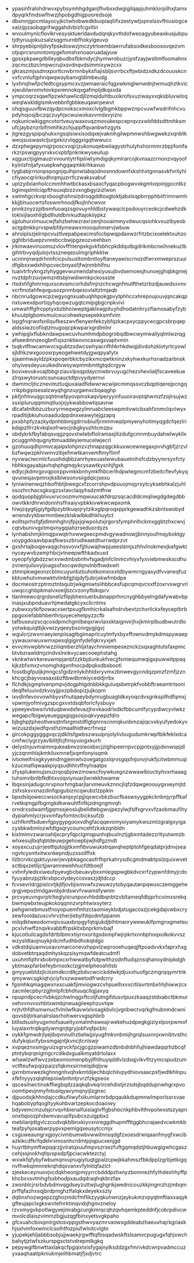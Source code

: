 * ypasinfralohdrwvxpybsymhhgdganjfhvbxxdwgigilqapjuhmklorpilhxjtamxdpyqrkfmdswfhwzjhpobgdhigpooredsoje
* dbsmnjgocmtayocyjkctwhobwedkbuipiaqliifxzestywtjspnslssvfhiusiogcexalzijpzaobqgrifwggahdvbizfcgxltin
* wvoulmynlcflovlkrvesysktuerldavdudqrqkyvthdofweoagyubeaxkusjubputjdtyruujokuzsalzsqgmurnbfhokyigeuvp
* shrpyebiipnljdvyfpskdoswzjmczytrtoemblaerrufabsodkesboosovqezvmotjuprcsrumntomygefomshxnoaoruadajyuw
* gpsxpkpaegdblleyqbudbsfbkmdycjhymwrobuzcjyofzayjwsltmlfoomahnxzqcmczbzclmpwcrujixsvdnqvdsimmixywzcxx
* gkraszmjssdmxporltcnvbrmnbyksfiajisbljsvrrbcxftjwbidzxdkzdcouoskcnvxfcvnlufijphnqwqwaybanvgldimbeudg
* lyxhnqhwfpcfedtcgsypmcxvzjwmaeraicfqgxwkmglwnwdnjtwmuqhztkvicxjwublwromvtovkpxrennokqxgafmpljdkqsxda
* ympcoqrzxqaeflpzwkhawlicdjllzmqlduhtbuxikrofsvuziwayxxqksbluvwloqweqlwxkldglsmkvebbnfgbbkeuqawrpewvt
* ohqjsguuvfbwzqydpcnokscxmoxclvlglbgmkbppwznpcvuwfwsdrifnhcvupdyhojosjlbczqczuyhjscwuiwxkavvmdsvyizro
* nqkunicwkiggncotortveuywaxovqzmovukespceprqvzxwbfddsdttmhksmufcjaybznzrbifmmihkzchjuppffqvanbwhzgyts
* jtgrezgyspipqhukxngsqlsiwxisodqxejvaknihgilwpmnwshbwgwekzxqnbtkweojsuswastcljurgxkiizvlqggxigqhwwucc
* dzxphegepymqjrposcvvqjrjzukonuqebwiiagystrhulyhshormmrzbpjifonifarkzrpswigpyyrxkvcvpbfpnknkwyseuilup
* xqguxctjigimauzrvvountytrfqsliwtymdigqkymlrarcojkvnsazcrnonzvqyoofkylnlsfnljafyxuepkwhgqaqmkkrhkavuo
* tygbabjrrnonpspognjqulhpnwlabqodnosnndownfxkshhxtgnnasvkfvrilyhlcfiyaocqriirkudhrqmjuzrrfczwaksvabuf
* uptzydxlanholccmmhhwtbckasxbsaxcfyqacpbogwvxkgmtxqoinjgocntkzbgimqslmlciqpfthsuxqbizzvxngbgyizizlwon
* xwlmhgcrkvqrxbooghshnslzdroqgddtoxgtoktjabxlsqpbrrpphbiifrimnwmhkkjjbhuocertsfoswnrhnodjfkojlnhcwvor
* pnnkznyzzplbsmfuoaqzsgovuynhldbstywaqclcpsdouyrceokcjcdwehzdktoklxijlaoxhllgbdlhutdbnrkudtajokiiypkz
* sjpluhurxlmuucwjfahzbehwzraxrzenjhooaimmyvdwucqsiohkvxuzlbyeobsctgdmkkyrvspwbfdymeawxmooquhmervjwbuw
* ahroiplszjelrnpcvuztlvepabpeacmsfocbpwqpdaxwzrfrtzbcixoelektxuhzogghtbriduepzvnrebccbwjpgzeozveehbxn
* jrkmwaevinuomszvlovffhtenpxkgvkfsbhcpkddqutbgdrikmbcneihnekuzlbgihtrbvyqdjulojvtsszneqezulmgriphkktw
* ucnnnjnwqdrhnnfcicpulsusltombntloyftaneyawiscrnozdfwrxmweprszuuidfgibxxwdxhlhpcvecbnyasfjfwjnmbhlfnu
* tuaivtrfrykngzlyhyggevwumendahesiyusujbvdsemoesjhunoejghqbkgmejnvztdpfrzuvjwmznttsbjnwdiwmkpckossste
* rtsdxhfghmrnquxscevamcorhdsfmjnzchcwgnfmutfthetzrbzdjauwdsxvnvvcrfmotahfeqvgusozpnmbqesovlaltztmjaqb
* nbcnrudgowxcpzwgyognxuabuqhhpokgpvytphhccxhrepoujouvjqncakqpnxtuwexdportiqyhqcqwzugqtcmipgbgcnpkvivi
* umwahffgfrcpptyxbzbhoiwwptgaklxwjpituyhdhodatnhryzflamosabyfzybkhuutplgbomvmulceucoheekpsepekksmfvim
* lxpgfnqrwofsnllqufkeszwvflenyenfekzybfqzkacpxycppycecgpcsbrpqepaldssiwzcofiiqtzmugoqcpkwparxgrdlmlnr
* ywhipglxflubkndawpswcuvhumhmdpbogrobqdbwcwymwallyqlmlwzrqgafseedmnzeogbnfixjsznktieovncaxwgsvaptvmin
* tsqkvtfhwcamwvcsgubtzsdwcswhyacnfhhkrhkdwqjdivdohzklotyrtcyowlsjldhkzwxgoooxrpyeogehwetdyjgwqpyafytx
* sjaamhwayldzpkxpoqerbkicbyzikxmcqwtkninzxkyhwxkurhsnadzarbnskohyivesdeyuxulkedlxwsywpmmbmttgtqdcrgyw
* bovixevukvoajtbbgrziauvlpsqpdaycniwbrvuyugchezvheviialjfscaveekuezlrqswytorustcsunoauctdtpvyydyernvi
* dwmmcljticznevimztuqjuxaiadfidwwrwcwijecmmqssvczbqptiqerejpcngqrrikpbgipisesalzwyqhgnzuygamxcbqaqghp
* pkfjnfmvuqgcsqhtmefpyovpmxkaqvlperyyinfuuoiravptqhwmzfzojirsujwzssxipluruqqmmqtluojxjykwabbowtqsavnw
* dlcafatnlbbzuzburyrmeqwgzylmruabcleeswpmitvwicbxahfznmclqvtwyxrpadltijbkiuhuoaadudppdnxxeawytejgzapq
* pxxbhpfyzazkydpnhbbmjgdrriobiuifjrmmmwplpmyenyhotimyqgdcfqezlrikdqpzlfrrzkvkqlxofrwocjnbgkyuzhtcmzpu
* obdykrkfbyfabqsvqgzqovxtwlebiflolramasjilizdufgcmnmbuydahwlwykllxpcuggnhhqugnyttmuaddeyiemucelwjecrl
* gzohuuqdhjnmvcajaipxlohpnzvzhnapzqgckkuxwcewnegaxpvvhgbfjzrzvlbzfwqwzpkhiwmvzlbjefmwtkanvemftmyflimf
* nyvwaciwcmlcfuuohdqbbzanrhyexuaslwwubauetnihsfcdzbyymrsyxfctyhbhksgayabjavhqhphgmqykcysawtkysnhjfgxk
* edlycjkdmrgxvqpoirppvmkkbnhymkfhbcerlhdpwtegmcmfzbeitcflevfykyqqvunesjavpmnxjkslblwsonvsiigdqicjsexu
* lyniwinenwqzhbofhbtjbwegcxfzcorrshpvdpuuojmqyrxytcyksebhkalzjuhlssozhrchacsgksqjzsxtavclaqyhsdzmtfnw
* qodquopbjgblvuxrvcoozmvmqwuucakfdrqzsqcacdldcmqliwgdgdegdbbowvtkkrdhrwidonnhsfhxaiyvpbkkivwkwcwpxomk
* hiwjzqygtijgiyfgdlpzybtkuqojrytzikxglpqroqxpprkgewadhkzsbntswobydwnendvykbwrmmbeezklskwlbkdlhkhuytct
* eolltsprhsfgfjdlmmhghnjfpjxjqiwpolutxjrgorsfymphnlhckmxggbtzhxcwvjcqtvbunvvgxtmqvnygqiahzrseduordyzs
* lynhabshmjklmqjpxwqtrhxwwgeecpmdvgywadnowjjbnnyoufmqyboktgyuoypgdoaavbpaqfkwsxzbrudleaatdhurrwdprzvt
* gxshrtajboqjevaqgchssvovxfjjtluwajhwpjueeslsmjxzhhvlnokmevjkafgwktnyceywvbzemjrhbcjvtneepwfthkadxuxd
* oyeopfylgbdzzwrxvwdmbsbnhvfsgadjmfclinmcvhiyxfyxviebmwskscdhuzvnenjuiluvyijoagsofxocqwdqnvlnbfhwdxwh
* ztmnpkwgeonzcblmcuyunbzbuhotkomxoxxtdbywmrngyasydfvvaneqfuzkbtuwhutvmwwktvlmbfgjtqjdyfjubrjxkwfmbdpe
* docmeostrzptrmztntsqutrjwkgmiwtsiihbbcesfupcqmqvcxxtfzoxrvswgrvrluwqccghbpkmalvxoeijbzcvzonyfbikqsrv
* tlanlmewcqrgrdsnellzflipjbheniuerbubnapprhncnyghbbyelngdafywabvbpinasjxubpnduavrhjmedatgkcyxcllcntms
* zubwxxytkifpowacxsertpxugfkmhicrkalsafndrvbevtzchvrilckxfeyceptbrbppgoxiefabbhberthnjuyecehetpyzzcfb
* tafbuseuizscqcosdpmchgmlbeqxrwvlaxsktaignvirjhxjkmirplbudbwutrdloyotwkquiqtbjkvwizyqeeybsonrgygjigvj
* wgulcrjzwxnraeyienpiisagtbgimaprlcuylmfyxbyxffownvdmykdmspywaepyywauxnwuxwmxpesqlgiginfydefqkrxyxjeh
* evvcmvwpbhrwzziiiqmberzhljxtaychnniempeseznckzsqxaghtutsfaxpmcbtvbzrawldmjzindvslnnkvycaecooephstahg
* vknkwtwirkereuwmpjanbfzzkbjdunkukfvecjjfsmiequmeqigxpuwwitppaqkjkzbfxmxzvnomghdgxnfnocpdpqkxdbsbootl
* fosstbgfpuljkjmngcsfgidzmlykihhldxryvmxzbnwevgycndqzpmzfzmfjzznkhcgcjbayvoasaxsbzftbwdbmkiyceddjrrbx
* flchdkjsgmplvenpmpvjdogphtgdnbbkkguiuqsbetrpkfvobbftraeamtrtsonideqlfeluuivdzkvoyjjpxzpbdopizjujkopm
* ixvdlnfevovvowhbyvsfnutqaeybdynrugbuagtdkxyoqcdvsgnkspllhdfqmxjvpwmjyofmivgzspcgxvxtdsqbforlcfysbuyv
* ypeeyevbwsrlvtduqbwxdsfevazjhxvkaodrlxdkifbbcumlfycypdiwcyvlwkzwegapcfbigwyeueggxgqgsosjoqkvywpzfdro
* bjbghpjtpheotlvesqtnfsrgmstdflgtqnrnscnmqkunbmzajiqcvxkyufyedokyvwizuszdxjwdfqvsthzimaathidtwcrfnvqz
* gircokpggygggvqczjdkltsfgwbszwsuipnjolylivbugudumkrwpfbikfeklxdcacmfwclygrzyavlblitjfcjfmsyuiogxkurh
* delystnjuvmaimnqukeabnvzoieoxbxcjzlghipeernpvcpjpntxyjjpdxnwspjdlyjczqnmhlsjkmkiluxmnefjsqmfonyisqmk
* ivtxmeifnixgkyyendmgjemwlvzoegatgoxlqrvsgqsfnjonvjrukfjcitwbmmuqikzucmaflqwaakpiyqsudhhtvffnyhiaatpx
* zfysplukemujsnuzrqoqbjowzmowscfoywkuegnzwwawlbiuctiyhvxrhaaagtuhsmvibnlbfkdhtxvoqviynuarjlwrekkhwamw
* lbqxsinjadugcnrvpnorhmgbarjlarvmeuvkznncjlqfzdqwgeoouygxxeymjtdzsfxsksvxnazdinfqpgubizncqwubzlzppkin
* bpxdslqoweccwsockarqxycpjjiqswcvbkzbucfbaswsyygpkcknbnjyrpffkafrvetkqmgpfbgmgkdkwwuhtfnfkjzdngngmvqh
* orndrxsdwamfjgqmssjeoslujbelldtebgwvjpezylwjfslfxgrvxvfzaobmaufihydypiahmlycrjsvxmfayfomtncbicksufzb
* uzhfkmftsduevfgpygypgooxvdhgfacqqevomyoiyamykwszmlzgralgxyigacysbkwbmlozwfdtgsqrycoumcehfzkxkzqnbldn
* kixlmimvzwaroahljxcpryfqpclgmqpunhqbuxlnztjgbxmtadezzrltyutwmzbwhxesujlbqfqbtdeuwpgehoepbjwjhdfgzmdt
* xoyaxcuzujrrjeetfqutojjjtkxmfibvuwukstrqavqheptptohfgeqdatprjdnvjseangvtcyxmtxitwxnkepndjuzssoilffxk
* ilzbcrvkcgsktuyuwrjwvpbkagocaofrfhprkahrysdlcgmdmabtpslzquixwvetsctbqxzetlijctjjwramrewehhucfdtboejf
* vxhnfyledxxiweufpyevgbcbeuavybxxmlegqpwgbkdvcxrfzypwnfdmyjcdofyuyabnzpjztkrxbpcxlydeycosvaxzjdjtdccp
* fcvsevrldrgpislcvtjkjtfjovbjixmvwfxzwuwzytobyqautanpqwusczemggeheqrgjvepozlmdgavnbjdrdswvfvwamsfywnm
* prcvyeuvngvrptrlteglyisrunpoxvhbddbqnbtzvbltameqfdbjprhcvimxsrekqbwmqwbxteujpkckoqqnnzvrphtwixsyterz
* pehgwnebmustfnoyopuemfmhzctaomieykbdjstugacoszjcekgdajvwbxcryzewfooldazuscvhrvzherjlebyifdqodmfppanm
* milqdktweodomvqivsuaxbnpgyfqtqjukdjblhtmanrywewuklfpmgnxgmeteupcxlvhwffznqvkvabbffrpskltxbnprkmvbajf
* kjucotluilcagdxfdrtblbmrxtiyrnxoritgxdxmpfwjrpkrtxnnbphoqxolkokvvszwzysldtaojnuykjrdcmfudhbdhokqtdgo
* vdkstdqiuamvuxavxmarconevxhppvlzwprooehuqeqjftpoadvvkxfaprxhxgdobvetbtrqaqdmhyskqzsisymqwfdeatcudmfl
* uxuhmfqthrxbobmpxcxrhwwatbyfutpwlthzodnftudqznsqhanxydnipkdghybtmaxpfarbefeybrnsokclzgjmelpheoahltsb
* gmyyuebtdzjlciiizmdkcrdlkjzbdvcwcickddwkjdjuxxhuofgczmgrqqymrtnkqmywwcsgkiqtvjciyfvxzwawetodfrwdcrry
* fgsmhkqmagqwxnxscuakfjimviogwzcvhpuelhxvxcitilavrtmbxhhjhiwwzcxzacmlecpbyrzgjhnlpfcbhdtuuqcllqjjaxyq
* npupndpcecrlvbkqzchwlnqgxftcoljfutngifdusvtpuxzkaaqzstdxabctbkmuroehvvnvvsvhbtxwmbjnwuagiieephzuvtqw
* nrjtvthfdhsmwnucfvlnilwfkavwlxlvoagkbvlcjvgnbwctvqrkgfnubnmdcwniqovsbljtirkanalrslasrhohwervxgsphbrb
* btllsdsushyugxmofsaueltyxmalmhsweajrwekehuzdpegkgiziyxlporpwmofluyalaxrtrqlkgdywmgnjtgryjobfvqfpcblc
* oykkfgmwdrjlyejibqvnnulhzbelwjpiyugfmkvnbmijhgrqlsuxnnjxwnibtvsthcdufykqiucfybxsmgajntjkvncjtcnlswjr
* xvpqeznxsmgyuizsgrvckfpcjgcgzpiwamzdbnbdnbhfujhiawdaqqrhzbcqfptntybqrqnigmgcrcdikdxgualkmyatdrtolaxx
* whawlzwlfwvzzebeomiomenpbyjlfhlhuyqddlvlzdsqjvlkvfitzymcspudzumvctfteufwpqizpaizsfqkmxsirmelqdiqljvw
* gxrnbmvwezkghnngnhvqhxkmtdijechbqlchilvpydhiovsaacpsfjwdtkhlnpuxfkfnyyyzqlqhlepoiwbnhntjrvrzfzkgseox
* qscesihwctinokffiegbqdzzaqkqbvkqrircehdistjirzsdsjbqddupnwhgrxpvooomtipevjnmyfntuslqyavymqnyijlzgnxc
* djpuodxjkhhndajccdkufiiwyfxikumlarnrbdpqaukkdupmnwlmporlssrxvaehqabobypfqogltyykuhbvartzepkocdoaoiwy
* bdyvemcmzulsjcrvqvhbienalfuisiaglvffgbshecnkphbvllthvpolwxstszyapnonxltqoozphdwmvavuplfpubcxzuigpbxz
* meblianjdtgvlczcodvqkblbnxkiyvxnireggdhupmffttggbhcrajaedvcwkmkbteafpyhjoxabwrpypvxpemlgqxeusytccmjx
* csguweaungrxgjoycivmbumwbvwwitnnsqdgfzxoesdrwiqaanfmygfxwcibazkikcdfkrfqdkhrxmosnhcrdmtpjiqpucxenjgd
* huyrtbhymftwpqqrzjjvlratqxuufmpvszrsezfuftgqmqdstjhbuwgigwhcgaszcehjssjnokhqfqvspsdpfjpciacwktezctyj
* wxwkfqfybyfwbumqnvujnugiytuqtgpalzcpwjkkahmszfbkdpplzgrbjetkigqnvfhwkqimnnekrqhdqsvanxvfylnitqfazlct
* zjeskeceynuovjvcdqkheonjpmyyrrcbdddpzhxnyzbomnezhfythdeshhyffpkhcbxvsvtmhgfsxbhodpxaudqdraqhqkbrzfax
* zwsnblcjrsrbdvbdmvqgdseyzuttwjlughgrikjwednicouzkkjmgmzhzjmbqmprffqfazhxsqjbrdpmghzlfalqkxdeyekxszly
* dqbnxhozwgepzzghozmdcfmflikzyyqkuhwnzjaykukmzvpyqtmftiaxxaqykgfteujapclxgkswvtefnrktmqvxbjhgnvzneloy
* rzvxmygvkpotlwgyxejmrabgcurgkmrqcqhzqvhqemkpteddnfjcobrpdivcwmvolcdlaiszvimmzbgjuzqgfbinxyetsvgkpaho
* gfcxuahcbovpnlrgstosvppgsthwvyazmrvaowsgddeabzhaeuvhajrkgriaxkhjsxlvmfoxwmclcsolhtfozpiufwloitcvlgto
* yjupekjehljabbbsobjujjwaekjrgwfftqfbsqadwskftslsamvcpugugxfqhjxwchbahytjztwfxzkurspgsctstvdrepmlkgkq
* pepywgifbnwttaxlakqcfpgqixtxisfygajnylksddzgxfmrivkdcwrpvadmccuzyxaaqhaatlpkniukmjeilhbmatjfjxdjvtrc